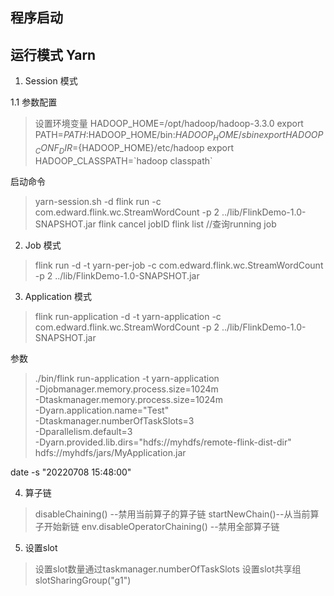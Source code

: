 ## 程序启动



## 运行模式 Yarn
1. Session 模式

1.1 参数配置
>设置环境变量
HADOOP_HOME=/opt/hadoop/hadoop-3.3.0
export PATH=$PATH:$HADOOP_HOME/bin:$HADOOP_HOME/sbin
export HADOOP_CONF_DIR=${HADOOP_HOME}/etc/hadoop
export HADOOP_CLASSPATH=\`hadoop classpath\`

启动命令
>yarn-session.sh -d
>flink run -c com.edward.flink.wc.StreamWordCount -p 2 ../lib/FlinkDemo-1.0-SNAPSHOT.jar
>flink cancel jobID
>flink list //查询running job

2. Job 模式

>flink run -d -t yarn-per-job -c com.edward.flink.wc.StreamWordCount -p 2 ../lib/FlinkDemo-1.0-SNAPSHOT.jar

3. Application 模式
>flink run-application -d -t yarn-application -c com.edward.flink.wc.StreamWordCount -p 2 ../lib/FlinkDemo-1.0-SNAPSHOT.jar

参数
>./bin/flink run-application -t yarn-application \
-Djobmanager.memory.process.size=1024m  \
-Dtaskmanager.memory.process.size=1024m  \
-Dyarn.application.name="Test" \
-Dtaskmanager.numberOfTaskSlots=3 \
-Dparallelism.default=3 \
-Dyarn.provided.lib.dirs="hdfs://myhdfs/remote-flink-dist-dir" \
hdfs://myhdfs/jars/MyApplication.jar

date -s "20220708 15:48:00"

4. 算子链
>disableChaining() --禁用当前算子的算子链
>startNewChain()--从当前算子开始新链
> env.disableOperatorChaining() --禁用全部算子链

5. 设置slot
>设置slot数量通过taskmanager.numberOfTaskSlots
>设置slot共享组 slotSharingGroup("g1")